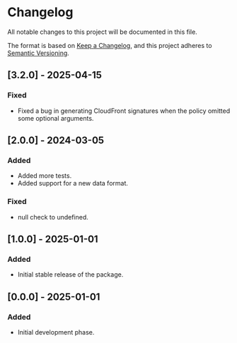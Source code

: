 # Changelog

All notable changes to this project will be documented in this file.

The format is based on [Keep a Changelog](https://keepachangelog.com/en/1.0.0/),
and this project adheres to [Semantic Versioning](https://semver.org/spec/v2.0.0.html).

## [3.2.0] - 2025-04-15
### Fixed
- Fixed a bug in generating CloudFront signatures when the policy omitted some optional arguments.

## [2.0.0] - 2024-03-05
### Added
- Added more tests.
- Added support for a new data format.

### Fixed
- null check to undefined.

## [1.0.0] - 2025-01-01
### Added
- Initial stable release of the package.

## [0.0.0] - 2025-01-01
### Added
- Initial development phase.